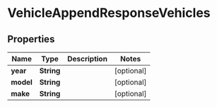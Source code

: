 

# VehicleAppendResponseVehicles

## Properties

Name | Type | Description | Notes
------------ | ------------- | ------------- | -------------
**year** | **String** |  |  [optional]
**model** | **String** |  |  [optional]
**make** | **String** |  |  [optional]




